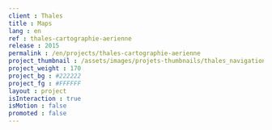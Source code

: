 ```yaml
---
client : Thales
title : Maps
lang : en
ref : thales-cartographie-aerienne
release : 2015
permalink : /en/projects/thales-cartographie-aerienne
project_thumbnail : /assets/images/projets-thumbnails/thales_navigation_thumb.png
project_weight : 170
project_bg : #222222
project_fg : #FFFFFF
layout : project
isInteraction : true
isMotion : false
promoted : false
---
```

